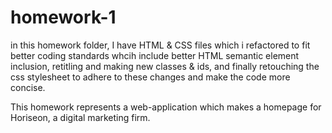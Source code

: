 # homework-1

in this homework folder, I have  HTML & CSS files which i refactored to fit better coding standards whcih include better HTML semantic element inclusion, retitling and making new classes & ids, and finally retouching the css stylesheet to adhere to these changes and make the code more concise. 

This homework represents a web-application which makes a homepage for Horiseon, a digital marketing firm. 